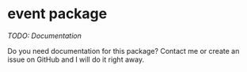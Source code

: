 # event package

*TODO: Documentation*

Do you need documentation for this package? Contact me or create an issue on GitHub and I will do it right away. 
